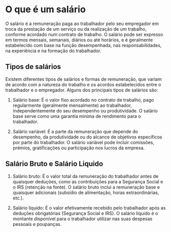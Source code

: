 # O que é um salário
O salário é a remuneração paga ao trabalhador pelo seu empregador em troca da prestação de um serviço ou da realização de um trabalho, conforme acordado num contrato de trabalho. O salário pode ser expresso em termos mensais, semanais, diários ou até horários, e é geralmente estabelecido com base na função desempenhada, nas responsabilidades, na experiência e na formação do trabalhador.

##  Tipos de salários
Existem diferentes tipos de salários e formas de remuneração, que variam de acordo com a natureza do trabalho e os acordos estabelecidos entre o trabalhador e o empregador. Alguns dos principais tipos de salários são:

1. Salário base: É o valor fixo acordado no contrato de trabalho, pago regularmente (geralmente mensalmente) ao trabalhador, independentemente do seu desempenho ou produtividade. O salário base serve como uma garantia mínima de rendimento para o trabalhador.

2. Salário variável: É a parte da remuneração que depende do desempenho, da produtividade ou do alcance de objetivos específicos por parte do trabalhador. O salário variável pode incluir comissões, prémios, gratificações ou participação nos lucros da empresa.

## Salário Bruto e Salário Liquido

1. Salário bruto: É o valor total da remuneração do trabalhador antes de quaisquer deduções, como as contribuições para a Segurança Social e o IRS (retenção na fonte). O salário bruto inclui a remuneração base e quaisquer adicionais (subsídio de alimentação, horas extraordinárias, etc.).

2. Salário líquido: É o valor efetivamente recebido pelo trabalhador após as deduções obrigatórias (Segurança Social e IRS). O salário líquido é o montante disponível para o trabalhador utilizar nas suas despesas pessoais e poupanças.

